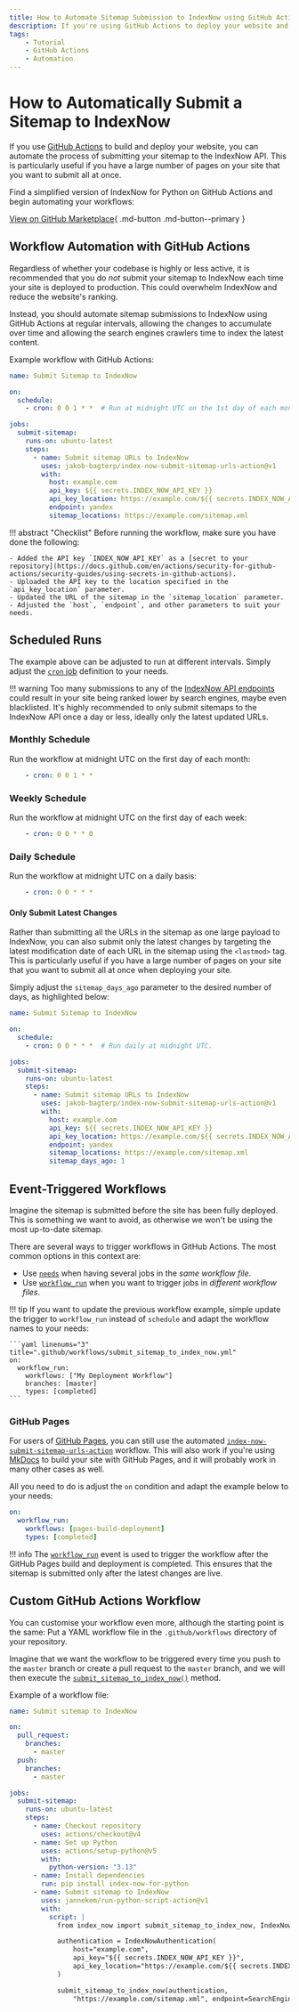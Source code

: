 ```yaml
---
title: How to Automate Sitemap Submission to IndexNow using GitHub Actions
description: If you're using GitHub Actions to deploy your website and want to improve SEO, you can automate the submission of your sitemap to the IndexNow API. Includes code examples for beginners and advanced users.
tags:
    - Tutorial
    - GitHub Actions
    - Automation
---
```


# How to Automatically Submit a Sitemap to IndexNow
If you use [GitHub Actions](https://github.com/features/actions) to build and deploy your website, you can automate the process of submitting your sitemap to the IndexNow API. This is particularly useful if you have a large number of pages on your site that you want to submit all at once.

Find a simplified version of IndexNow for Python on GitHub Actions and begin automating your workflows:

[View on GitHub Marketplace](https://github.com/marketplace/actions/index-now-submit-sitemap-urls-action){ .md-button .md-button--primary }

## Workflow Automation with GitHub Actions
Regardless of whether your codebase is highly or less active, it is recommended that you do _not_ submit your sitemap to IndexNow each time your site is deployed to production. This could overwhelm IndexNow and reduce the website's ranking.

Instead, you should automate sitemap submissions to IndexNow using GitHub Actions at regular intervals, allowing the changes to accumulate over time and allowing the search engines crawlers time to index the latest content.

Example workflow with GitHub Actions:

```yaml linenums="1" title=".github/workflows/submit_sitemap_to_index_now.yml"
name: Submit Sitemap to IndexNow

on:
  schedule:
    - cron: 0 0 1 * *  # Run at midnight UTC on the 1st day of each month.

jobs:
  submit-sitemap:
    runs-on: ubuntu-latest
    steps:
      - name: Submit sitemap URLs to IndexNow
        uses: jakob-bagterp/index-now-submit-sitemap-urls-action@v1
        with:
          host: example.com
          api_key: ${{ secrets.INDEX_NOW_API_KEY }}
          api_key_location: https://example.com/${{ secrets.INDEX_NOW_API_KEY }}.txt
          endpoint: yandex
          sitemap_locations: https://example.com/sitemap.xml
```

!!! abstract "Checklist"
    Before running the workflow, make sure you have done the following:

    - Added the API key `INDEX_NOW_API_KEY` as a [secret to your repository](https://docs.github.com/en/actions/security-for-github-actions/security-guides/using-secrets-in-github-actions).
    - Uploaded the API key to the location specified in the `api_key_location` parameter.
    - Updated the URL of the sitemap in the `sitemap_location` parameter.
    - Adjusted the `host`, `endpoint`, and other parameters to suit your needs.

## Scheduled Runs
The example above can be adjusted to run at different intervals. Simply adjust the [`cron` job](https://en.wikipedia.org/wiki/Cron) definition to your needs.

!!! warning
    Too many submissions to any of the [IndexNow API endpoints](../search-engines/default-endpoints.md) could result in your site being ranked lower by search engines, maybe even blacklisted. It's highly recommended to only submit sitemaps to the IndexNow API once a day or less, ideally only the latest updated URLs.

### Monthly Schedule
Run the workflow at midnight UTC on the first day of each month:

```yaml linenums="5" title=".github/workflows/submit_sitemap_to_index_now.yml"
    - cron: 0 0 1 * *
```

### Weekly Schedule
Run the workflow at midnight UTC on the first day of each week:

```yaml linenums="5" title=".github/workflows/submit_sitemap_to_index_now.yml"
    - cron: 0 0 * * 0
```

### Daily Schedule
Run the workflow at midnight UTC on a daily basis:

```yaml linenums="5" title=".github/workflows/submit_sitemap_to_index_now.yml"
    - cron: 0 0 * * *
```

#### Only Submit Latest Changes
Rather than submitting all the URLs in the sitemap as one large payload to IndexNow, you can also submit only the latest changes by targeting the latest modification date of each URL in the sitemap using the `<lastmod>` tag. This is particularly useful if you have a large number of pages on your site that you want to submit all at once when deploying your site.

Simply adjust the `sitemap_days_ago` parameter to the desired number of days, as highlighted below:

```yaml linenums="1" title=".github/workflows/submit_sitemap_to_index_now.yml" hl_lines="19"
name: Submit Sitemap to IndexNow

on:
  schedule:
    - cron: 0 0 * * *  # Run daily at midnight UTC.

jobs:
  submit-sitemap:
    runs-on: ubuntu-latest
    steps:
      - name: Submit sitemap URLs to IndexNow
        uses: jakob-bagterp/index-now-submit-sitemap-urls-action@v1
        with:
          host: example.com
          api_key: ${{ secrets.INDEX_NOW_API_KEY }}
          api_key_location: https://example.com/${{ secrets.INDEX_NOW_API_KEY }}.txt
          endpoint: yandex
          sitemap_locations: https://example.com/sitemap.xml
          sitemap_days_ago: 1
```


## Event-Triggered Workflows
Imagine the sitemap is submitted before the site has been fully deployed. This is something we want to avoid, as otherwise we won't be using the most up-to-date sitemap.

There are several ways to trigger workflows in GitHub Actions. The most common options in this context are:

- Use [`needs`](https://docs.github.com/en/actions/writing-workflows/about-workflows#creating-dependent-jobs) when having several jobs in the *same workflow file*.
- Use [`workflow_run`](https://docs.github.com/en/actions/using-workflows/events-that-trigger-workflows#workflow_run) when you want to trigger jobs in *different workflow files*.

!!! tip
    If you want to update the previous workflow example, simple update the trigger to `workflow_run` instead of `schedule` and adapt the workflow names to your needs:

    ```yaml linenums="3" title=".github/workflows/submit_sitemap_to_index_now.yml"
    on:
      workflow_run:
        workflows: ["My Deployment Workflow"]
        branches: [master]
        types: [completed]
    ```

### GitHub Pages
For users of [GitHub Pages](https://pages.github.com), you can still use the automated [`index-now-submit-sitemap-urls-action`](https://github.com/marketplace/actions/index-now-submit-sitemap-urls-action) workflow. This will also work if you're using [MkDocs](https://www.mkdocs.org) to build your site with GitHub Pages, and it will probably work in many other cases as well.

All you need to do is adjust the `on` condition and adapt the example below to your needs:

```yaml linenums="3" title=".github/workflows/submit_sitemap_to_index_now.yml"
on:
  workflow_run:
    workflows: [pages-build-deployment]
    types: [completed]
```

!!! info
    The [`workflow_run`](https://docs.github.com/en/actions/writing-workflows/choosing-when-your-workflow-runs/events-that-trigger-workflows#workflow_run) event is used to trigger the workflow after the GitHub Pages build and deployment is completed. This ensures that the sitemap is submitted only after the latest changes are live.

## Custom GitHub Actions Workflow
You can customise your workflow even more, although the starting point is the same: Put a YAML workflow file in the `.github/workflows` directory of your repository.

Imagine that we want the workflow to be triggered every time you push to the `master` branch or create a pull request to the `master` branch, and we will then execute the [`submit_sitemap_to_index_now()`](../../reference/methods/submit-sitemap.md) method.

Example of a workflow file:

```yaml linenums="1" title=".github/workflows/custom_workflow.yml"
name: Submit sitemap to IndexNow

on:
  pull_request:
    branches:
      - master
  push:
    branches:
      - master

jobs:
  submit-sitemap:
    runs-on: ubuntu-latest
    steps:
      - name: Checkout repository
        uses: actions/checkout@v4
      - name: Set up Python
        uses: actions/setup-python@v5
        with:
          python-version: "3.13"
      - name: Install dependencies
        run: pip install index-now-for-python
      - name: Submit sitemap to IndexNow
        uses: jannekem/run-python-script-action@v1
        with:
          script: |
            from index_now import submit_sitemap_to_index_now, IndexNowAuthentication, SearchEngineEndpoint

            authentication = IndexNowAuthentication(
                host="example.com",
                api_key="${{ secrets.INDEX_NOW_API_KEY }}",
                api_key_location="https://example.com/${{ secrets.INDEX_NOW_API_KEY }}.txt",
            )

            submit_sitemap_to_index_now(authentication,
                "https://example.com/sitemap.xml", endpoint=SearchEngineEndpoint.YANDEX)
```
